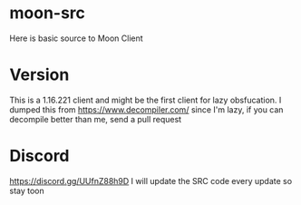 # moon-src
Here is basic source to Moon Client
# Version
This is a 1.16.221 client and might be the first client for lazy obsfucation.
I dumped this from https://www.decompiler.com/ since I'm lazy, if you can decompile better than me, send a pull request 
# Discord
https://discord.gg/UUfnZ88h9D 
I will update the SRC code every update so stay toon
 

